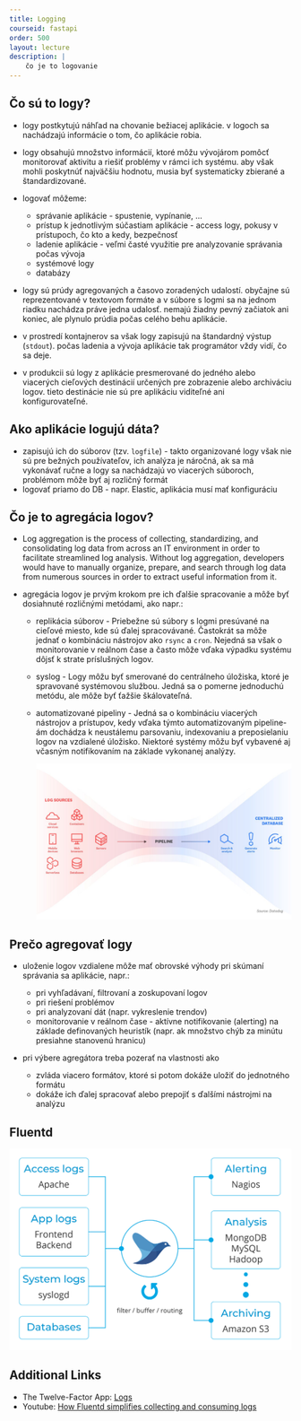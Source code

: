 ```yaml
---
title: Logging
courseid: fastapi
order: 500
layout: lecture
description: |
    čo je to logovanie
---
```


## Čo sú to logy?

* logy postkytujú náhľad na chovanie bežiacej aplikácie. v logoch sa nachádzajú informácie o tom, čo aplikácie robia. 

* logy obsahujú množstvo informácií, ktoré môžu vývojárom pomôcť monitorovať aktivitu a riešiť problémy v rámci ich systému. aby však mohli poskytnúť najväčšiu hodnotu, musia byť systematicky zbierané a štandardizované.

* logovať môžeme:

    * správanie aplikácie - spustenie, vypínanie, ...
    * prístup k jednotlivým súčastiam aplikácie - access logy, pokusy v prístupoch, čo kto a kedy, bezpečnosť
    * ladenie aplikácie - veľmi časté využitie pre analyzovanie správania počas vývoja
    * systémové logy
    * databázy

* logy sú prúdy agregovaných a časovo zoradených udalostí. obyčajne sú reprezentované v textovom formáte a v súbore s logmi sa na jednom riadku nachádza práve jedna udalosť. nemajú žiadny pevný začiatok ani koniec, ale plynulo prúdia počas celého behu aplikácie.

* v prostredí kontajnerov sa však logy zapisujú na štandardný výstup (`stdout`). počas ladenia a vývoja aplikácie tak programátor vždy vidí, čo sa deje.

* v produkcii sú logy z aplikácie presmerované do jedného alebo viacerých cieľových destinácií určených pre zobrazenie alebo archiváciu logov. tieto destinácie nie sú pre aplikáciu viditeľné ani konfigurovateľné.



## Ako aplikácie logujú dáta?

* zapisujú ich do súborov (tzv. `logfile`) - takto organizované logy však nie sú pre bežných používateľov, ich analýza je náročná, ak sa má vykonávať ručne a logy sa nachádzajú vo viacerých súboroch, problémom môže byť aj rozličný formát
* logovať priamo do DB - napr. Elastic, aplikácia musí mať konfiguráciu


## Čo je to agregácia logov?

* Log aggregation is the process of collecting, standardizing, and consolidating log data from across an IT environment in order to facilitate streamlined log analysis. Without log aggregation, developers would have to manually organize, prepare, and search through log data from numerous sources in order to extract useful information from it.

* agregácia logov je prvým krokom pre ich ďalšie spracovanie a môže byť dosiahnuté rozličnými metódami, ako napr.:

    * replikácia súborov - Priebežne sú súbory s logmi presúvané na cieľové miesto, kde sú ďalej spracovávané. Častokrát sa môže jednať o kombináciu nástrojov ako `rsync` a `cron`. Nejedná sa však o monitorovanie v reálnom čase a často môže vďaka výpadku systému dôjsť k strate príslušných logov.

    * syslog - Logy môžu byť smerované do centrálneho úložiska, ktoré je spravované systémovou službou. Jedná sa o pomerne jednoduchú metódu, ale môže byť ťažšie škálovateľná.

    * automatizované pipeliny - Jedná sa o kombináciu viacerých nástrojov a prístupov, kedy vďaka týmto automatizovaným pipeline-ám dochádza k neustálemu parsovaniu, indexovaniu a preposielaniu logov na vzdialené úložisko. Niektoré systémy môžu byť vybavené aj včasným notifikovaním na základe vykonanej analýzy.

      ![Log Pipeline](images/log.pipeline.jpg)


## Prečo agregovať logy

* uloženie logov vzdialene môže mať obrovské výhody pri skúmaní správania sa aplikácie, napr.:

    * pri vyhľadávaní, filtrovaní a zoskupovaní logov
    * pri riešení problémov
    * pri analyzovaní dát (napr. vykreslenie trendov)
    * monitorovanie v reálnom čase - aktívne notifikovanie (alerting) na základe definovaných heuristík (napr. ak množstvo chýb za minútu presiahne stanovenú hranicu)

* pri výbere agregátora treba pozerať na vlastnosti ako

    * zvláda viacero formátov, ktoré si potom dokáže uložiť do jednotného formátu
    * dokáže ich ďalej spracovať alebo prepojiť s ďalšími nástrojmi na analýzu


## Fluentd

![Fluentd Overview](images/fluentd.overview.png)



## Additional Links

* The Twelve-Factor App: [Logs](https://12factor.net/cs/logs)
* Youtube: [How Fluentd simplifies collecting and consuming logs](https://www.youtube.com/watch?v=5ofsNyHZwWE)

